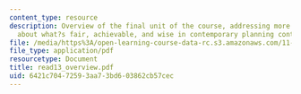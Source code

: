 ```yaml
---
content_type: resource
description: Overview of the final unit of the course, addressing more specific questions
  about what?s fair, achievable, and wise in contemporary planning contexts.
file: /media/https%3A/open-learning-course-data-rc.s3.amazonaws.com/11-201-gateway-planning-action-fall-2007/6421c70472593aa73bd603862cb57cec_read13_overview.pdf
file_type: application/pdf
resourcetype: Document
title: read13_overview.pdf
uid: 6421c704-7259-3aa7-3bd6-03862cb57cec
---
```

